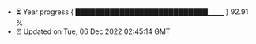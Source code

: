 - ⏳ Year progress { ███████████████████████████▁▁▁ } 92.91 %
- ⏰ Updated on Tue, 06 Dec 2022 02:45:14 GMT

